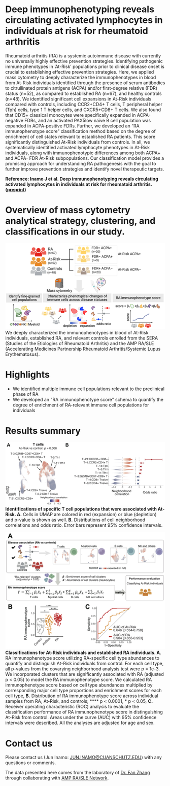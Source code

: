 # Deep immunophenotyping reveals circulating activated lymphocytes in individuals at risk for rheumatoid arthritis

Rheumatoid arthritis (RA) is a systemic autoimmune disease with currently no universally highly effective prevention strategies. Identifying pathogenic immune phenotypes in ‘At-Risk’ populations prior to clinical disease onset is crucial to establishing effective prevention strategies. Here, we applied mass cytometry to deeply characterize the immunophenotypes in blood from At-Risk individuals identified through the presence of serum antibodies to citrullinated protein antigens (ACPA) and/or first-degree relative (FDR) status (n=52), as compared to established RA (n=67), and healthy controls (n=48). We identified significant cell expansions in At-Risk individuals compared with controls, including CCR2+CD4+ T cells, T peripheral helper (Tph) cells, type 1 T helper cells, and CXCR5+CD8+ T cells. We also found that CD15+ classical monocytes were specifically expanded in ACPA-negative FDRs, and an activated PAX5low naïve B cell population was expanded in ACPA-positive FDRs. Further, we developed an “RA immunophenotype score” classification method based on the degree of enrichment of cell states relevant to established RA patients. This score significantly distinguished At-Risk individuals from controls. In all, we systematically identified activated lymphocyte phenotypes in At-Risk individuals, along with immunophenotypic differences among both ACPA+ and ACPA- FDR At-Risk subpopulations. Our classification model provides a promising approach for understanding RA pathogenesis with the goal to further improve prevention strategies and identify novel therapeutic targets. 

**Reference: Inamo J et al. Deep immunophenotyping reveals circulating activated lymphocytes in individuals at risk for rheumatoid arthritis. ([preprint](https://XXX))**


# Overview of mass cytometry analytical strategy, clustering, and classifications in our study.
![image](./images/CyTOF_workflow.png)
We deeply characterized the immunophenotypes in blood of At-Risk individuals, established RA, and relevant controls enrolled from the SERA (Studies of the Etiologies of Rheumatoid Arthritis) and the AMP RA/SLE (Accelerating Medicines Partnership Rheumatoid Arthritis/Systemic Lupus Erythematosus).

# Highlights
- We identified multiple immune cell populations relevant to the preclinical phase of RA
- We developed an "RA immunophenotype score" schema to quantify the degree of enrichment of RA-relevant immune cell populations for individuals

# Results summary
![image](./images/results.jpg)
**Identifications of specific T cell populations that were associated with At-Risk. A.** Cells in UMAP are colored in red (expansion) or blue (depletion) and p-value is shown as well. **B.** Distributions of cell neighborhood correlations and odds ratio. Error bars represent 95% confidence intervals. 

![image](./images/RA_immunophenotype_score.jpg)
**Classifications for At-Risk individuals and established RA individuals. A**. RA immunophenotype score utilizing RA-specific cell type abundances to quantify and distinguish At-Risk individuals from control. For each cell type, all p-values from the covarying neighborhood analysis test were p = 1e-3. We incorporated clusters that are significantly associated with RA (adjusted p < 0.05) to model the RA immunophenotype score. We calculated RA immunophenotype score based on cell type abundances multiplied by corresponding major cell type proportions and enrichment scores for each cell type, **B.** Distribution of RA immunophenotype score across individual samples from RA, At-Risk, and controls; **** p < 0.0001, * p < 0.05, **C.** Receiver operating characteristic (ROC) analysis to evaluate the classification performance of RA immunophenotype score in distinguishing At-Risk from control. Areas under the curve (AUC) with 95% confidence intervals were described. All the analyses are adjusted for age and sex.

# Contact us
Please contact us (Jun Inamo: JUN.INAMO@CUANSCHUTZ.EDU) with any questions or comments.

The data presented here comes from the laboratory of [Dr. Fan Zhang](https://fanzhanglab.org/) through collaborating with [AMP RA/SLE Network](https://www.niams.nih.gov/grants-funding/funded-research/accelerating-medicines/RA-SLE).